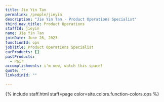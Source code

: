 ```yaml
---
title: Jie Yin Tan
permalink: /people/jieyin
description: "Jie Yin Tan - Product Operations Specialist"
third_nav_title: Product Operations
staffId: jieyin
name: Jie Yin Tan
joinDate: June 26, 2023
functionId: ops
jobTitle: Product Operations Specialist
curProducts: []
pastProducts:
  - Pair
accomplishments: i'm new, watch this space!
quote: ""
linkedinId: ""

---
```


{% include staff.html staff=page color=site.colors.function-colors.ops %}
